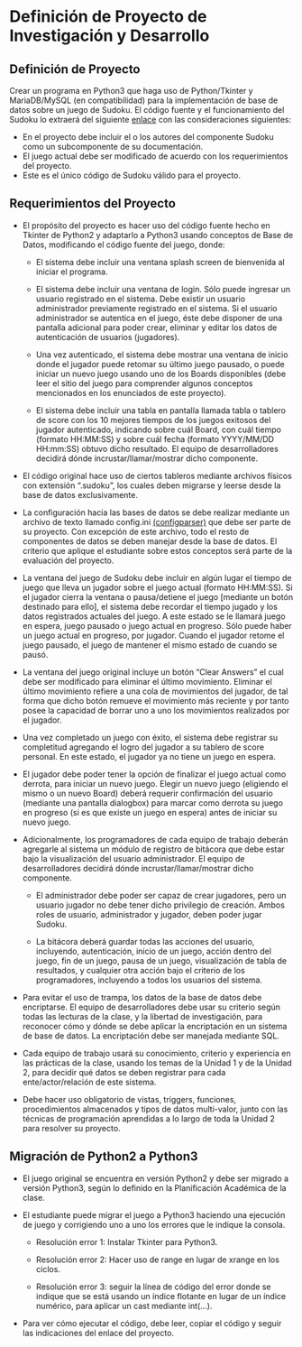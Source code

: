 # Definición de Proyecto de Investigación y Desarrollo

## Definición de Proyecto


Crear un programa en Python3 que haga uso de Python/Tkinter y MariaDB/MySQL (en compatibilidad) para la implementación de base de datos sobre un juego de Sudoku. El código fuente y el funcionamiento del Sudoku lo extraerá del siguiente [enlace](http://newcoder.io/gui/part-4/) con las consideraciones siguientes:

- En el proyecto debe incluir el o los autores del componente Sudoku como un subcomponente de su documentación.
- El juego actual debe ser modificado de acuerdo con los requerimientos del proyecto.
- Este es el único código de Sudoku válido para el proyecto.


## Requerimientos del Proyecto

- El propósito del proyecto es hacer uso del código fuente hecho en Tkinter de Python2 y adaptarlo a Python3 usando conceptos de Base de Datos, modificando el código fuente del juego, donde:

    - El sistema debe incluir una ventana splash screen de bienvenida al iniciar el programa.

    - El sistema debe incluir una ventana de login. Sólo puede ingresar un usuario registrado en el sistema. Debe existir un usuario administrador previamente registrado en el sistema. Si el usuario administrador se autentica en el juego, éste debe disponer de una pantalla adicional para poder crear, eliminar y editar los datos de autenticación de usuarios (jugadores).

    - Una vez autenticado, el sistema debe mostrar una ventana de inicio donde el jugador puede retomar su último juego pausado, o puede iniciar un nuevo juego usando uno de los Boards disponibles (debe leer el sitio del juego para comprender algunos conceptos mencionados en los enunciados de este proyecto).

    - El sistema debe incluir una tabla en pantalla llamada tabla o tablero de score con los 10 mejores tiempos de los juegos exitosos del jugador autenticado, indicando sobre cuál Board, con cuál tiempo (formato HH:MM:SS) y sobre cuál fecha (formato YYYY/MM/DD HH:mm:SS) obtuvo dicho resultado. El equipo de desarrolladores decidirá dónde incrustar/llamar/mostrar dicho componente.

- El código original hace uso de ciertos tableros mediante archivos físicos con extensión “.sudoku”, los cuales deben migrarse y leerse desde la base de datos exclusivamente. 

- La configuración hacia las bases de datos se debe realizar mediante un archivo de texto llamado config.ini [(configparser)](https://docs.python.org/3/library/configparser.html) que debe ser parte de su proyecto. Con excepción de este archivo, todo el resto de componentes de datos se deben manejar desde la base de datos. El criterio que aplique el estudiante sobre estos conceptos será parte de la evaluación del proyecto.

- La ventana del juego de Sudoku debe incluir en algún lugar el tiempo de juego que lleva un jugador sobre el juego actual (formato HH:MM:SS). Si el jugador cierra la ventana o pausa/detiene el juego [mediante un botón destinado para ello], el sistema debe recordar el tiempo jugado y los datos registrados actuales del juego. A este estado se le llamará juego en espera, juego pausado o juego actual en progreso. Sólo puede haber un juego actual en progreso, por jugador. Cuando el jugador retome el juego pausado, el juego de mantener el mismo estado de cuando se pausó.

- La ventana del juego original incluye un botón “Clear Answers” el cual debe ser modificado para eliminar el último movimiento. Eliminar el último movimiento refiere a una cola de movimientos del jugador, de tal forma que dicho botón remueve el movimiento más reciente y por tanto posee la capacidad de borrar uno a uno los movimientos realizados por el jugador.

- Una vez completado un juego con éxito, el sistema debe registrar su completitud agregando el logro del jugador a su tablero de score personal. En este estado, el jugador ya no tiene un juego en espera.

- El jugador debe poder tener la opción de finalizar el juego actual como derrota, para iniciar un nuevo juego. Elegir un nuevo juego (eligiendo el mismo o un nuevo Board) deberá requerir confirmación del usuario (mediante una pantalla dialogbox) para marcar como derrota su juego en progreso (si es que existe un juego en espera) antes de iniciar su nuevo juego.

- Adicionalmente, los programadores de cada equipo de trabajo deberán agregarle al sistema un módulo de registro de bitácora que debe estar bajo la visualización del usuario administrador. El equipo de desarrolladores decidirá dónde incrustar/llamar/mostrar dicho componente.

    - El administrador debe poder ser capaz de crear jugadores, pero un usuario jugador no debe tener dicho privilegio de creación. Ambos roles de usuario, administrador y jugador, deben poder jugar Sudoku.

    - La bitácora deberá guardar todas las acciones del usuario, incluyendo, autenticación, inicio de un juego, acción dentro del juego, fin de un juego, pausa de un juego, visualización de tabla de resultados, y cualquier otra acción bajo el criterio de los programadores, incluyendo a todos los usuarios del sistema.

- Para evitar el uso de trampa, los datos de la base de datos debe encriptarse. El equipo de desarrolladores debe usar su criterio según todas las lecturas de la clase, y la libertad de investigación, para reconocer cómo y dónde se debe aplicar la encriptación en un sistema de base de datos. La encriptación debe ser manejada mediante SQL.

- Cada equipo de trabajo usará su conocimiento, criterio y experiencia en las prácticas de la clase, usando los temas de la Unidad 1 y de la Unidad 2, para decidir qué datos se deben registrar para cada ente/actor/relación de este sistema.

- Debe hacer uso obligatorio de vistas, triggers, funciones, procedimientos almacenados y tipos de datos multi-valor, junto con las técnicas de programación aprendidas a lo largo de toda la Unidad 2 para resolver su proyecto.

## Migración de Python2 a Python3

- El juego original se encuentra en versión Python2 y debe ser migrado a versión Python3, según lo definido en la Planificación Académica de la clase.

- El estudiante puede migrar el juego a Python3 haciendo una ejecución de juego y corrigiendo uno a uno los errores que le indique la consola.

    - Resolución error 1: Instalar Tkinter para Python3.

    - Resolución error 2: Hacer uso de range en lugar de xrange en los ciclos.

    - Resolución error 3: seguir la línea de código del error donde se indique que se está usando un índice flotante en lugar de un índice numérico, para aplicar un cast mediante int(...).

- Para ver cómo ejecutar el código, debe leer, copiar el código y seguir las indicaciones del enlace del proyecto.    
